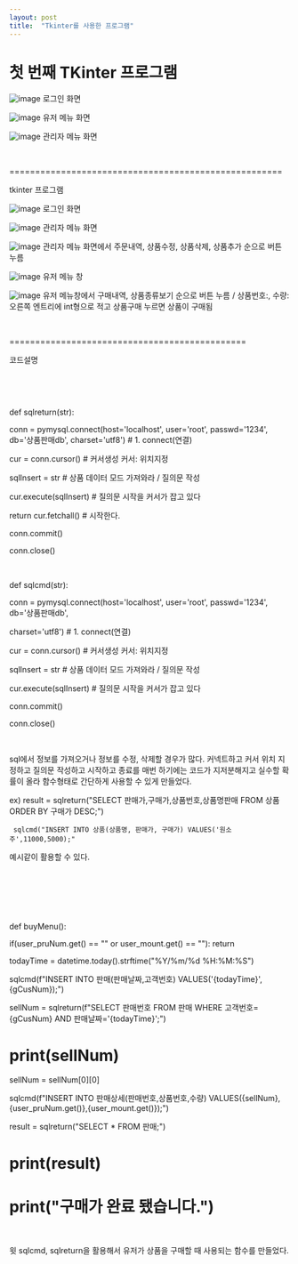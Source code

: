 ```yaml
---
layout: post
title:  "Tkinter를 사용한 프로그램"
---
```


# 첫 번째 TKinter 프로그램

![image](https://github.com/user-attachments/assets/6a534ba2-6705-493c-a93e-5e8dca29432e)
로그인 화면

![image](https://github.com/user-attachments/assets/01bf5a58-d0ce-4113-8532-5b3a13c8ad2b)
유저 메뉴 화면

![image](https://github.com/user-attachments/assets/2f1be91a-976b-494b-9743-fc4a5ab0d380)
관리자 메뉴 화면

​

=====================================================

tkinter 프로그램

![image](https://github.com/user-attachments/assets/0892d5fa-2e0b-4333-a37f-577c9de107a5)
로그인 화면

![image](https://github.com/user-attachments/assets/2acc40e0-e575-4b62-ba7e-51f819245ae7)
관리자 메뉴 화면

![image](https://github.com/user-attachments/assets/4120e445-4c7f-48e9-8a7b-7b1d67b4498a)
관리자 메뉴 화면에서 주문내역, 상품수정, 상품삭제, 상품추가 순으로 버튼 누름

![image](https://github.com/user-attachments/assets/3aa1157c-44b8-4e43-957e-1e3ac4943bb7)
유저 메뉴 창

![image](https://github.com/user-attachments/assets/2d92764d-b0f9-4cff-b02b-3dec3b0123f1)
유저 메뉴창에서 구매내역, 상품종류보기 순으로 버튼 누름 / 상품번호:, 수량: 오른쪽 엔트리에 int형으로 적고 상품구매 누르면 상품이 구매됨

​

==============================================

코드설명

​

​

def sqlreturn(str):

conn = pymysql.connect(host='localhost', user='root', passwd='1234', db='상품판매db', charset='utf8') # 1. connect(연결)

cur = conn.cursor() # 커서생성 커서: 위치지정

sqlInsert = str # 상품 데이터 모드 가져와라 / 질의문 작성

cur.execute(sqlInsert) # 질의문 시작을 커서가 잡고 있다

return cur.fetchall() # 시작한다.

conn.commit()

conn.close()

​

def sqlcmd(str):

conn = pymysql.connect(host='localhost', user='root', passwd='1234', db='상품판매db',

charset='utf8') # 1. connect(연결)

cur = conn.cursor() # 커서생성 커서: 위치지정

sqlInsert = str # 상품 데이터 모드 가져와라 / 질의문 작성

cur.execute(sqlInsert) # 질의문 시작을 커서가 잡고 있다

conn.commit()

conn.close()

​

sql에서 정보를 가져오거나 정보를 수정, 삭제할 경우가 많다. 커넥트하고 커서 위치 지정하고 질의문 작성하고 시작하고 종료를 매번 하기에는 코드가 지저분해지고 실수할 확률이 올라 함수형태로 간단하게 사용할 수 있게 만들었다.

ex) result = sqlreturn("SELECT 판매가,구매가,상품번호,상품명판매 FROM 상품 ORDER BY 구매가 DESC;")

     sqlcmd("INSERT INTO 상품(상품명, 판매가, 구매가) VALUES('원소주',11000,5000);"

예시같이 활용할 수 있다.

​

​

​

def buyMenu():

if(user_pruNum.get() == "" or user_mount.get() == ""): return

todayTime = datetime.today().strftime("%Y/%m/%d %H:%M:%S")

sqlcmd(f"INSERT INTO 판매(판매날짜,고객번호) VALUES('{todayTime}',{gCusNum});")

sellNum = sqlreturn(f"SELECT 판매번호 FROM 판매 WHERE 고객번호={gCusNum} AND 판매날짜='{todayTime}';")

# print(sellNum)

sellNum = sellNum[0][0]

sqlcmd(f"INSERT INTO 판매상세(판매번호,상품번호,수량) VALUES({sellNum},{user_pruNum.get()},{user_mount.get()});")

result = sqlreturn("SELECT * FROM 판매;")

# print(result)

# print("구매가 완료 됐습니다.")

​

윗 sqlcmd, sqlreturn을 활용해서 유저가 상품을 구매할 때 사용되는 함수를 만들었다.

